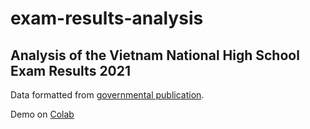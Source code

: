 # exam-results-analysis
Analysis of the Vietnam National High School Exam Results 2021
---
Data formatted from [governmental publication](https://bit.ly/3fUBUVp).

Demo on [Colab](https://colab.research.google.com/drive/1VarMCUg9mBPghDXc5Kz6U3NoAd-mRPHK?usp=sharing)
